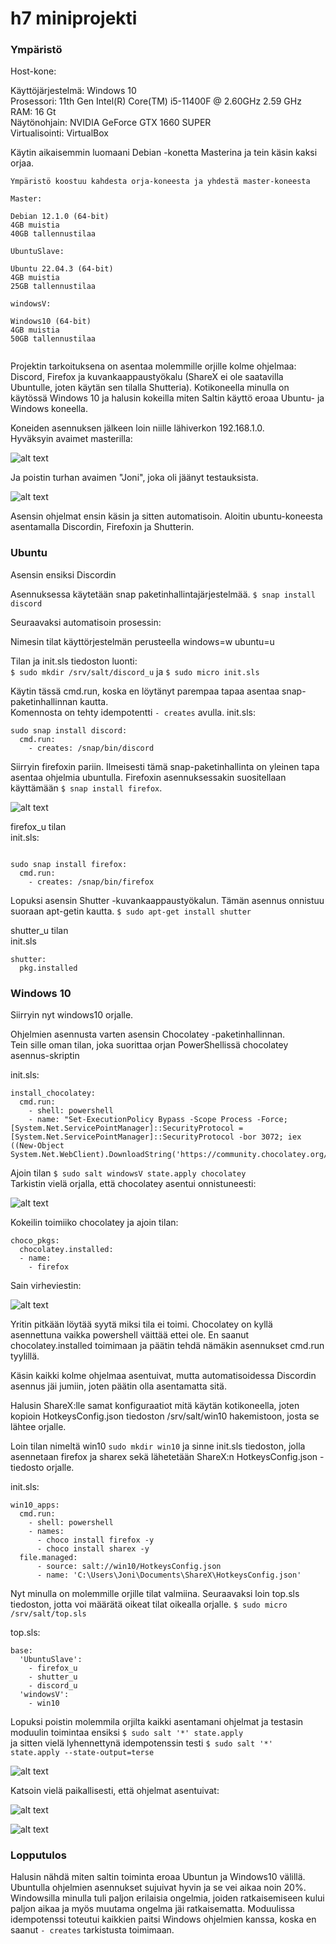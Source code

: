 # h7 miniprojekti #

### Ympäristö ###
Host-kone:

Käyttöjärjestelmä: Windows 10  
Prosessori: 11th Gen Intel(R) Core(TM) i5-11400F @ 2.60GHz   2.59 GHz  
RAM: 16 Gt  
Näytönohjain: NVIDIA GeForce GTX 1660 SUPER  
Virtualisointi: VirtualBox


Käytin aikaisemmin luomaani Debian -konetta Masterina ja tein käsin kaksi orjaa.
```
Ympäristö koostuu kahdesta orja-koneesta ja yhdestä master-koneesta

Master:

Debian 12.1.0 (64-bit)
4GB muistia
40GB tallennustilaa

UbuntuSlave:

Ubuntu 22.04.3 (64-bit)
4GB muistia
25GB tallennustilaa

windowsV:

Windows10 (64-bit)
4GB muistia
50GB tallennustilaa


```

Projektin tarkoituksena on asentaa molemmille orjille kolme ohjelmaa: Discord, Firefox ja kuvankaappaustyökalu (ShareX ei ole saatavilla Ubuntulle, joten käytän sen tilalla Shutteria). Kotikoneella minulla on käytössä Windows 10 ja halusin kokeilla miten Saltin käyttö eroaa Ubuntu- ja Windows koneella.

Koneiden asennuksen jälkeen loin niille lähiverkon 192.168.1.0.  
Hyväksyin avaimet masterilla:  

![alt text](https://github.com/faltjon/infra-as-code/blob/main/h7/kuvat/1-avaimet.png " ")

Ja poistin turhan avaimen "Joni", joka oli jäänyt testauksista.

![alt text](https://github.com/faltjon/infra-as-code/blob/main/h7/kuvat/2-poisto.png " ")

Asensin ohjelmat ensin käsin ja sitten automatisoin. Aloitin ubuntu-koneesta asentamalla Discordin, Firefoxin ja Shutterin.

### Ubuntu ###

Asensin ensiksi Discordin

Asennuksessa käytetään snap paketinhallintajärjestelmää. `$ snap install discord`  

Seuraavaksi automatisoin prosessin:

Nimesin tilat käyttörjestelmän perusteella windows=w ubuntu=u

Tilan ja init.sls tiedoston luonti:  
`$ sudo mkdir /srv/salt/discord_u` ja `$ sudo micro init.sls`

Käytin tässä cmd.run, koska en löytänyt parempaa tapaa asentaa snap-paketinhallinnan kautta.  
Komennosta on tehty idempotentti `- creates` avulla. 
init.sls:

```
sudo snap install discord:
  cmd.run:
    - creates: /snap/bin/discord
```

Siirryin firefoxin pariin. Ilmeisesti tämä snap-paketinhallinta on yleinen tapa asentaa ohjelmia ubuntulla. Firefoxin asennuksessakin suositellaan käyttämään `$ snap install firefox`.  

![alt text](https://github.com/faltjon/infra-as-code/blob/main/h7/kuvat/5-firefox.png " ")

firefox_u tilan  
init.sls:

```

sudo snap install firefox:
  cmd.run:
    - creates: /snap/bin/firefox
``` 

Lopuksi asensin Shutter -kuvankaappaustyökalun. Tämän asennus onnistuu suoraan apt-getin kautta. `$ sudo apt-get install shutter`

shutter_u tilan  
init.sls

```
shutter:
  pkg.installed
```

### Windows 10 ###

Siirryin nyt windows10 orjalle.  

Ohjelmien asennusta varten asensin Chocolatey -paketinhallinnan.  
Tein sille oman tilan, joka suorittaa orjan PowerShellissä chocolatey asennus-skriptin  

init.sls:
```
install_chocolatey:
  cmd.run:
    - shell: powershell
    - name: "Set-ExecutionPolicy Bypass -Scope Process -Force; [System.Net.ServicePointManager]::SecurityProtocol = [System.Net.ServicePointManager]::SecurityProtocol -bor 3072; iex ((New-Object System.Net.WebClient).DownloadString('https://community.chocolatey.org/install.ps1'))"

``` 
Ajoin tilan `$ sudo salt windowsV state.apply chocolatey`  
Tarkistin vielä orjalla, että chocolatey asentui onnistuneesti:

![alt text](https://github.com/faltjon/infra-as-code/blob/main/h7/kuvat/6-choco.png " ")

Kokeilin toimiiko chocolatey ja ajoin tilan:

```
choco_pkgs:
  chocolatey.installed:
  - name:
    - firefox  
```
Sain virheviestin:

![alt text](https://github.com/faltjon/infra-as-code/blob/main/h7/kuvat/7-error.png " ")

Yritin pitkään löytää syytä miksi tila ei toimi. Chocolatey on kyllä asennettuna vaikka powershell väittää ettei ole. En saanut chocolatey.installed toimimaan ja päätin tehdä nämäkin asennukset cmd.run tyylillä.  

Käsin kaikki kolme ohjelmaa asentuivat, mutta automatisoidessa Discordin asennus jäi jumiin, joten päätin olla asentamatta sitä.

Halusin ShareX:lle samat konfiguraatiot mitä käytän kotikoneella, joten kopioin HotkeysConfig.json tiedoston /srv/salt/win10 hakemistoon, josta se lähtee orjalle.

Loin tilan nimeltä win10 `sudo mkdir win10` ja sinne init.sls tiedoston, jolla asennetaan firefox ja sharex sekä lähetetään ShareX:n HotkeysConfig.json -tiedosto orjalle.

init.sls:
```
win10_apps:
  cmd.run:
    - shell: powershell
    - names:
      - choco install firefox -y
      - choco install sharex -y
  file.managed:
      - source: salt://win10/HotkeysConfig.json
      - name: 'C:\Users\Joni\Documents\ShareX\HotkeysConfig.json'
```

Nyt minulla on molemmille orjille tilat valmiina. Seuraavaksi loin top.sls tiedoston, jotta voi määrätä oikeat tilat oikealla orjalle. `$ sudo micro /srv/salt/top.sls`

top.sls:

```
base:
  'UbuntuSlave':
    - firefox_u
    - shutter_u
    - discord_u
  'windowsV':
    - win10
```

Lopuksi poistin molemmila orjilta kaikki asentamani ohjelmat ja testasin moduulin toimintaa ensiksi `$ sudo salt '*' state.apply`  
ja sitten vielä lyhennettynä idempotenssin testi `$ sudo salt '*' state.apply --state-output=terse`  

![alt text](https://github.com/faltjon/infra-as-code/blob/main/h7/kuvat/12-terse.png " ")


Katsoin vielä paikallisesti, että ohjelmat asentuivat:

![alt text](https://github.com/faltjon/infra-as-code/blob/main/h7/kuvat/11-ubuntu.png " ")

![alt text](https://github.com/faltjon/infra-as-code/blob/main/h7/kuvat/10-win10.png " ")

### Lopputulos ###

Halusin nähdä miten saltin toiminta eroaa Ubuntun ja Windows10 välillä. Ubuntulla ohjelmien asennukset sujuivat hyvin ja se vei aikaa noin 20%. Windowsilla minulla tuli paljon erilaisia ongelmia, joiden ratkaisemiseen kului paljon aikaa ja myös muutama ongelma jäi ratkaisematta. Moduulissa idempotenssi toteutui kaikkien paitsi Windows ohjelmien kanssa, koska en saanut `- creates` tarkistusta toimimaan.

